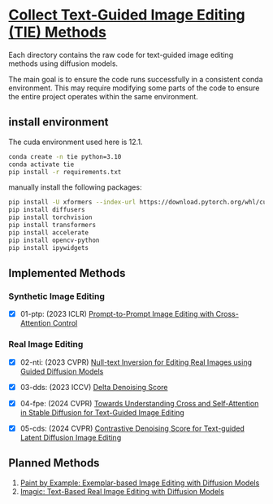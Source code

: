 # [Collect Text-Guided Image Editing (TIE) Methods](https://github.com/tian-2024/TIE-Collect)


Each directory contains the raw code for text-guided image editing methods using diffusion models.

The main goal is to ensure the code runs successfully in a consistent conda environment. This may require modifying some parts of the code to ensure the entire project operates within the same environment.

## install environment

The cuda environment used here is 12.1.


```bash
conda create -n tie python=3.10
conda activate tie
pip install -r requirements.txt
```

manually install the following packages:

```bash
pip install -U xformers --index-url https://download.pytorch.org/whl/cu121
pip install diffusers
pip install torchvision
pip install transformers
pip install accelerate
pip install opencv-python
pip install ipywidgets
```

## Implemented Methods

### Synthetic Image Editing


- [x] 01-ptp:  (2023 ICLR) [Prompt-to-Prompt Image Editing with Cross-Attention Control](https://prompt-to-prompt.github.io/)

### Real Image Editing

- [x] 02-nti:  (2023 CVPR) [Null-text Inversion for Editing Real Images using Guided Diffusion Models](https://null-text-inversion.github.io/)
- [x] 03-dds:  (2023 ICCV) [Delta Denoising Score](https://delta-denoising-score.github.io/)
- [x] 04-fpe:  (2024 CVPR) [Towards Understanding Cross and Self-Attention in Stable Diffusion for Text-Guided Image Editing](https://github.com/alibaba/EasyNLP/tree/master/diffusion/FreePromptEditing)
- [x] 05-cds:  (2024 CVPR) [Contrastive Denoising Score for Text-guided Latent Diffusion Image Editing](https://github.com/HyelinNAM/ContrastiveDenoisingScore)


## Planned Methods

1. [Paint by Example: Exemplar-based Image Editing with Diffusion Models](https://github.com/Fantasy-Studio/Paint-by-Example)
2. [Imagic: Text-Based Real Image Editing with Diffusion Models](https://github.com/justinpinkney/stable-diffusion/blob/main/notebooks/imagic)